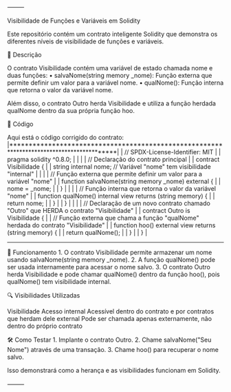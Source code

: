 ⸻

Visibilidade de Funções e Variáveis em Solidity

Este repositório contém um contrato inteligente Solidity que demonstra os diferentes níveis de visibilidade de funções e variáveis.

📝 Descrição

O contrato Visibilidade contém uma variável de estado chamada nome e duas funções:
	•	salvaNome(string memory _nome): Função externa que permite definir um valor para a variável nome.
	•	qualNome(): Função interna que retorna o valor da variável nome.

Além disso, o contrato Outro herda Visibilidade e utiliza a função herdada qualNome dentro da sua própria função hoo.

📜 Código

Aqui está o código corrigido do contrato:
|******************************************************************************************|
|  // SPDX-License-Identifier: MIT                                                         |
|  pragma solidity ^0.8.0;                                                                 |
|                                                                                          |
|  // Declaração do contrato principal                                                     |
|  contract Visibilidade {                                                                 |
|      string internal nome; // Variável "nome" tem visibilidade "internal"                |
|                                                                                          |
|      // Função externa que permite definir um valor para a variável "nome"               |
|      function salvaNome(string memory _nome) external {                                  |
|          nome = _nome;                                                                   |
|      }                                                                                   |
|                                                                                          |
|      // Função interna que retorna o valor da variável "nome"                            |
|      function qualNome() internal view returns (string memory) {                         |
|          return nome;                                                                    |
|      }                                                                                   |
|  }                                                                                       |
|                                                                                          |
|  // Declaração de um novo contrato chamado "Outro" que HERDA o contrato "Visibilidade"   |
|  contract Outro is Visibilidade {                                                        |
|      // Função externa que chama a função "qualNome" herdada do contrato "Visibilidade"  |
|      function hoo() external view returns (string memory) {                              |
|          return qualNome();                                                              |
|      }                                                                                   |
| }                                                                                        |
********************************************************************************************
🚀 Funcionamento
	1.	O contrato Visibilidade permite armazenar um nome usando salvaNome(string memory _nome).
	2.	A função qualNome() pode ser usada internamente para acessar o nome salvo.
	3.	O contrato Outro herda Visibilidade e pode chamar qualNome() dentro da função hoo(), pois qualNome() tem visibilidade internal.

🔍 Visibilidades Utilizadas

Visibilidade	Acesso
internal	Acessível dentro do contrato e por contratos que herdam dele
external	Pode ser chamada apenas externamente, não dentro do próprio contrato

🛠️ Como Testar
	1.	Implante o contrato Outro.
	2.	Chame salvaNome("Seu Nome") através de uma transação.
	3.	Chame hoo() para recuperar o nome salvo.

Isso demonstrará como a herança e as visibilidades funcionam em Solidity.

⸻
